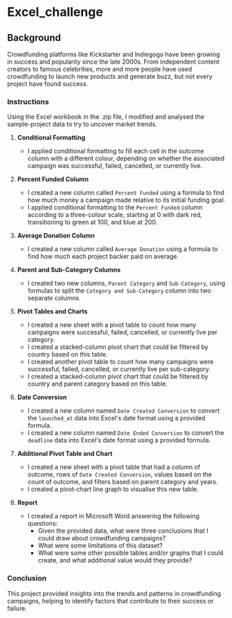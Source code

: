# Excel_challenge
## Background

Crowdfunding platforms like Kickstarter and Indiegogo have been growing in success and popularity since the late 2000s. From independent content creators to famous celebrities, more and more people have used crowdfunding to launch new products and generate buzz, but not every project have found success.

### Instructions

Using the Excel workbook in the .zip file, I modified and analysed the sample-project data to try to uncover market trends.

1.  **Conditional Formatting**

    -   I applied conditional formatting to fill each cell in the outcome column with a different colour, depending on whether the associated campaign was successful, failed, cancelled, or currently live.

3.  **Percent Funded Column**
    
    -   I created a new column called `Percent Funded` using a formula to find how much money a campaign made relative to its initial funding goal.
    -   I applied conditional formatting to the `Percent Funded` column according to a three-colour scale, starting at 0 with dark red, transitioning to green at 100, and blue at 200.

4.  **Average Donation Column**
    
    -   I created a new column called `Average Donation` using a formula to find how much each project backer paid on average.

5.  **Parent and Sub-Category Columns**
    
    -   I created two new columns, `Parent Category` and `Sub-Category`, using formulas to split the `Category and Sub-Category` column into two separate columns.

6.  **Pivot Tables and Charts**
    
    -   I created a new sheet with a pivot table to count how many campaigns were successful, failed, cancelled, or currently live per category.
    -   I created a stacked-column pivot chart that could be filtered by country based on this table.
    -   I created another pivot table to count how many campaigns were successful, failed, cancelled, or currently live per sub-category.
    -   I created a stacked-column pivot chart that could be filtered by country and parent category based on this table.

7.  **Date Conversion**
    
    -   I created a new column named `Date Created Conversion` to convert the `launched_at` data into Excel's date format using a provided formula.
    -   I created a new column named `Date Ended Conversion` to convert the `deadline` data into Excel's date format using a provided formula.

8.  **Additional Pivot Table and Chart**
    
    -   I created a new sheet with a pivot table that had a column of outcome, rows of `Date Created Conversion`, values based on the count of outcome, and filters based on parent category and years.
    -   I created a pivot-chart line graph to visualise this new table.

9.  **Report**
    
    -   I created a report in Microsoft Word answering the following questions:
        -   Given the provided data, what were three conclusions that I could draw about crowdfunding campaigns?
        -   What were some limitations of this dataset?
        -   What were some other possible tables and/or graphs that I could create, and what additional value would they provide?

### Conclusion

This project provided insights into the trends and patterns in crowdfunding campaigns, helping to identify factors that contribute to their success or failure.

